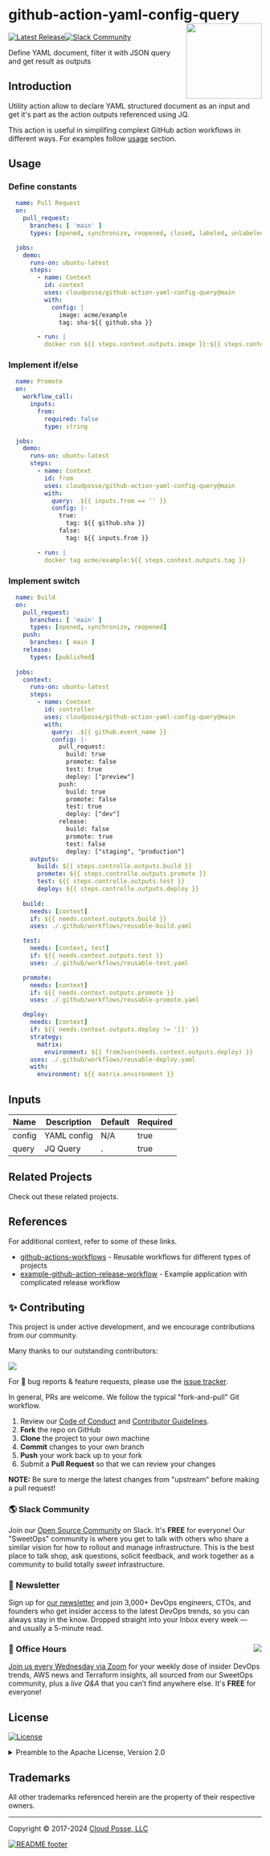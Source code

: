 

<!-- markdownlint-disable -->
# github-action-yaml-config-query <a href="https://cpco.io/homepage?utm_source=github&utm_medium=readme&utm_campaign=cloudposse/github-action-yaml-config-query&utm_content="><img align="right" src="https://cloudposse.com/logo-300x69.svg" width="150" /></a>
<a href="https://github.com/cloudposse/github-action-yaml-config-query/releases/latest"><img src="https://img.shields.io/github/release/cloudposse/github-action-yaml-config-query.svg" alt="Latest Release"/></a><a href="https://slack.cloudposse.com"><img src="https://slack.cloudposse.com/badge.svg" alt="Slack Community"/></a>
<!-- markdownlint-restore -->

<!--




  ** DO NOT EDIT THIS FILE
  **
  ** This file was automatically generated by the `cloudposse/build-harness`.
  ** 1) Make all changes to `README.yaml`
  ** 2) Run `make init` (you only need to do this once)
  ** 3) Run`make readme` to rebuild this file.
  **
  ** (We maintain HUNDREDS of open source projects. This is how we maintain our sanity.)
  **





-->

Define YAML document, filter it with JSON query and get result as outputs




## Introduction

Utility action allow to declare YAML structured document as an input and get it's part as the action outputs 
referenced using JQ.

This action is useful in simplifing complext GitHub action workflows in different ways. 
For examples follow [usage](#usage) section. 




## Usage

### Define constants 
```yaml
  name: Pull Request
  on:
    pull_request:
      branches: [ 'main' ]
      types: [opened, synchronize, reopened, closed, labeled, unlabeled]

  jobs:
    demo:
      runs-on: ubuntu-latest
      steps:
        - name: Context
          id: context
          uses: cloudposse/github-action-yaml-config-query@main
          with:
            config: |
              image: acme/example
              tag: sha-${{ github.sha }}

        - run: |
          docker run ${{ steps.context.outputs.image }}:${{ steps.context.outputs.tag }}
```

### Implement if/else
```yaml
  name: Promote
  on:
    workflow_call:
      inputs:
        from:
          required: false
          type: string

  jobs:
    demo:
      runs-on: ubuntu-latest
      steps:
        - name: Context
          id: from
          uses: cloudposse/github-action-yaml-config-query@main      
          with:
            query: .${{ inputs.from == '' }}
            config: |-
              true: 
                tag: ${{ github.sha }}
              false:
                tag: ${{ inputs.from }}

        - run: |
          docker tag acme/example:${{ steps.context.outputs.tag }}
```

### Implement switch
```yaml
  name: Build
  on:
    pull_request:
      branches: [ 'main' ]
      types: [opened, synchronize, reopened]
    push:
      branches: [ main ]
    release:
      types: [published]
    
  jobs:
    context:
      runs-on: ubuntu-latest
      steps:
        - name: Context
          id: controller
          uses: cloudposse/github-action-yaml-config-query@main      
          with:
            query: .${{ github.event_name }}
            config: |-
              pull_request: 
                build: true
                promote: false
                test: true
                deploy: ["preview"]
              push:
                build: true
                promote: false  
                test: true
                deploy: ["dev"]
              release:
                build: false
                promote: true
                test: false
                deploy: ["staging", "production"]
      outputs:
        build: ${{ steps.controlle.outputs.build }}
        promote: ${{ steps.controlle.outputs.promote }}
        test: ${{ steps.controlle.outputs.test }}
        deploy: ${{ steps.controlle.outputs.deploy }}
    
    build:
      needs: [context]
      if: ${{ needs.context.outputs.build }}
      uses: ./.github/workflows/reusable-build.yaml

    test:
      needs: [context, test]
      if: ${{ needs.context.outputs.test }}
      uses: ./.github/workflows/reusable-test.yaml

    promote:
      needs: [context]
      if: ${{ needs.context.outputs.promote }}
      uses: ./.github/workflows/reusable-promote.yaml

    deploy:
      needs: [context]
      if: ${{ needs.context.outputs.deploy != '[]' }}
      strategy:
        matrix:
          environment: ${{ fromJson(needs.context.outputs.deploy) }}        
      uses: ./.github/workflows/reusable-deploy.yaml
      with:
        environment: ${{ matrix.environment }}
```






<!-- markdownlint-disable -->

## Inputs

| Name | Description | Default | Required |
|------|-------------|---------|----------|
| config | YAML config | N/A | true |
| query | JQ Query | . | true |


<!-- markdownlint-restore -->


## Related Projects

Check out these related projects.



## References

For additional context, refer to some of these links.

- [github-actions-workflows](https://github.com/cloudposse/github-actions-workflows) - Reusable workflows for different types of projects
- [example-github-action-release-workflow](https://github.com/cloudposse/example-github-action-release-workflow) - Example application with complicated release workflow




## ✨ Contributing

This project is under active development, and we encourage contributions from our community.



Many thanks to our outstanding contributors:

<a href="https://github.com/cloudposse/github-action-yaml-config-query/graphs/contributors">
  <img src="https://contrib.rocks/image?repo=cloudposse/github-action-yaml-config-query&max=24" />
</a>

For 🐛 bug reports & feature requests, please use the [issue tracker](https://github.com/cloudposse/github-action-yaml-config-query/issues).

In general, PRs are welcome. We follow the typical "fork-and-pull" Git workflow.
 1. Review our [Code of Conduct](https://github.com/cloudposse/github-action-yaml-config-query/?tab=coc-ov-file#code-of-conduct) and [Contributor Guidelines](https://github.com/cloudposse/.github/blob/main/CONTRIBUTING.md).
 2. **Fork** the repo on GitHub
 3. **Clone** the project to your own machine
 4. **Commit** changes to your own branch
 5. **Push** your work back up to your fork
 6. Submit a **Pull Request** so that we can review your changes

**NOTE:** Be sure to merge the latest changes from "upstream" before making a pull request!

### 🌎 Slack Community

Join our [Open Source Community](https://cpco.io/slack?utm_source=github&utm_medium=readme&utm_campaign=cloudposse/github-action-yaml-config-query&utm_content=slack) on Slack. It's **FREE** for everyone! Our "SweetOps" community is where you get to talk with others who share a similar vision for how to rollout and manage infrastructure. This is the best place to talk shop, ask questions, solicit feedback, and work together as a community to build totally *sweet* infrastructure.

### 📰 Newsletter

Sign up for [our newsletter](https://cpco.io/newsletter?utm_source=github&utm_medium=readme&utm_campaign=cloudposse/github-action-yaml-config-query&utm_content=newsletter) and join 3,000+ DevOps engineers, CTOs, and founders who get insider access to the latest DevOps trends, so you can always stay in the know.
Dropped straight into your Inbox every week — and usually a 5-minute read.

### 📆 Office Hours <a href="https://cloudposse.com/office-hours?utm_source=github&utm_medium=readme&utm_campaign=cloudposse/github-action-yaml-config-query&utm_content=office_hours"><img src="https://img.cloudposse.com/fit-in/200x200/https://cloudposse.com/wp-content/uploads/2019/08/Powered-by-Zoom.png" align="right" /></a>

[Join us every Wednesday via Zoom](https://cloudposse.com/office-hours?utm_source=github&utm_medium=readme&utm_campaign=cloudposse/github-action-yaml-config-query&utm_content=office_hours) for your weekly dose of insider DevOps trends, AWS news and Terraform insights, all sourced from our SweetOps community, plus a _live Q&A_ that you can’t find anywhere else.
It's **FREE** for everyone!
## License

<a href="https://opensource.org/licenses/Apache-2.0"><img src="https://img.shields.io/badge/License-Apache%202.0-blue.svg?style=for-the-badge" alt="License"></a>

<details>
<summary>Preamble to the Apache License, Version 2.0</summary>
<br/>
<br/>

Complete license is available in the [`LICENSE`](LICENSE) file.

```text
Licensed to the Apache Software Foundation (ASF) under one
or more contributor license agreements.  See the NOTICE file
distributed with this work for additional information
regarding copyright ownership.  The ASF licenses this file
to you under the Apache License, Version 2.0 (the
"License"); you may not use this file except in compliance
with the License.  You may obtain a copy of the License at

  https://www.apache.org/licenses/LICENSE-2.0

Unless required by applicable law or agreed to in writing,
software distributed under the License is distributed on an
"AS IS" BASIS, WITHOUT WARRANTIES OR CONDITIONS OF ANY
KIND, either express or implied.  See the License for the
specific language governing permissions and limitations
under the License.
```
</details>

## Trademarks

All other trademarks referenced herein are the property of their respective owners.


---
Copyright © 2017-2024 [Cloud Posse, LLC](https://cpco.io/copyright)


<a href="https://cloudposse.com/readme/footer/link?utm_source=github&utm_medium=readme&utm_campaign=cloudposse/github-action-yaml-config-query&utm_content=readme_footer_link"><img alt="README footer" src="https://cloudposse.com/readme/footer/img"/></a>

<img alt="Beacon" width="0" src="https://ga-beacon.cloudposse.com/UA-76589703-4/cloudposse/github-action-yaml-config-query?pixel&cs=github&cm=readme&an=github-action-yaml-config-query"/>

